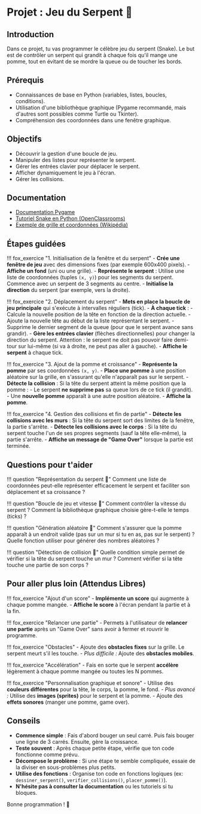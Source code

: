 # Projet : Jeu du Serpent 🐍

## Introduction
Dans ce projet, tu vas programmer le célèbre jeu du serpent (Snake). Le but est de contrôler un serpent qui grandit à chaque fois qu'il mange une pomme, tout en évitant de se mordre la queue ou de toucher les bords.

## Prérequis
- Connaissances de base en Python (variables, listes, boucles, conditions).
- Utilisation d'une bibliothèque graphique (Pygame recommandé, mais d'autres sont possibles comme Turtle ou Tkinter).
- Compréhension des coordonnées dans une fenêtre graphique.

## Objectifs
- Découvrir la gestion d'une boucle de jeu.
- Manipuler des listes pour représenter le serpent.
- Gérer les entrées clavier pour déplacer le serpent.
- Afficher dynamiquement le jeu à l'écran.
- Gérer les collisions.

## Documentation
- [Documentation Pygame](https://www.pygame.org/docs/)
- [Tutoriel Snake en Python (OpenClassrooms)](https://openclassrooms.com/fr/courses/4425126-apprenez-a-programmer-en-python/4439216-creez-le-jeu-du-snake)
- [Exemple de grille et coordonnées (Wikipédia)](https://fr.wikipedia.org/wiki/Jeu_du_serpent)

## Étapes guidées

!!! fox_exercice "1. Initialisation de la fenêtre et du serpent"
    - **Crée une fenêtre de jeu** avec des dimensions fixes (par exemple 600x400 pixels).
    - **Affiche un fond** (uni ou une grille).
    - **Représente le serpent** : Utilise une liste de coordonnées (tuples `(x, y)`) pour les segments du serpent. Commence avec un serpent de 3 segments au centre.
    - **Initialise la direction** du serpent (par exemple, vers la droite).

!!! fox_exercice "2. Déplacement du serpent"
    - **Mets en place la boucle de jeu principale** qui s'exécute à intervalles réguliers (tick).
    - **À chaque tick** :
        - Calcule la nouvelle position de la tête en fonction de la direction actuelle.
        - Ajoute la nouvelle tête au début de la liste représentant le serpent.
        - Supprime le dernier segment de la queue (pour que le serpent avance sans grandir).
    - **Gère les entrées clavier** (flèches directionnelles) pour changer la direction du serpent. Attention : le serpent ne doit pas pouvoir faire demi-tour sur lui-même (si va à droite, ne peut pas aller à gauche).
    - **Affiche le serpent** à chaque tick.

!!! fox_exercice "3. Ajout de la pomme et croissance"
    - **Représente la pomme** par ses coordonnées `(x, y)`.
    - **Place une pomme** à une position aléatoire sur la grille, en s'assurant qu'elle n'apparaît pas sur le serpent.
    - **Détecte la collision** : Si la tête du serpent atteint la même position que la pomme :
        - Le serpent **ne supprime pas** sa queue lors de ce tick (il grandit).
        - Une **nouvelle pomme** apparaît à une autre position aléatoire.
    - **Affiche la pomme**.

!!! fox_exercice "4. Gestion des collisions et fin de partie"
    - **Détecte les collisions avec les murs** : Si la tête du serpent sort des limites de la fenêtre, la partie s'arrête.
    - **Détecte les collisions avec le corps** : Si la tête du serpent touche l'un de ses propres segments (sauf la tête elle-même), la partie s'arrête.
    - **Affiche un message de "Game Over"** lorsque la partie est terminée.

## Questions pour t'aider

!!! question "Représentation du serpent 🤔"
    Comment une liste de coordonnées peut-elle représenter efficacement le serpent et faciliter son déplacement et sa croissance ?

!!! question "Boucle de jeu et vitesse 🤔"
    Comment contrôler la vitesse du serpent ? Comment la bibliothèque graphique choisie gère-t-elle le temps (ticks) ?

!!! question "Génération aléatoire 🤔"
    Comment s'assurer que la pomme apparaît à un endroit valide (pas sur un mur si tu en as, pas sur le serpent) ? Quelle fonction utiliser pour générer des nombres aléatoires ?

!!! question "Détection de collision 🤔"
    Quelle condition simple permet de vérifier si la tête du serpent touche un mur ? Comment vérifier si la tête touche une partie de son corps ?

## Pour aller plus loin (Attendus Libres)

!!! fox_exercice "Ajout d'un score"
    - **Implémente un score** qui augmente à chaque pomme mangée.
    - **Affiche le score** à l'écran pendant la partie et à la fin.

!!! fox_exercice "Relancer une partie"
    - Permets à l'utilisateur de **relancer une partie** après un "Game Over" sans avoir à fermer et rouvrir le programme.

!!! fox_exercice "Obstacles"
    - Ajoute des **obstacles fixes** sur la grille. Le serpent meurt s'il les touche.
    - *Plus difficile :* Ajoute des **obstacles mobiles**.

!!! fox_exercice "Accélération"
    - Fais en sorte que le serpent **accélère** légèrement à chaque pomme mangée ou toutes les N pommes.

!!! fox_exercice "Personnalisation graphique et sonore"
    - Utilise des **couleurs différentes** pour la tête, le corps, la pomme, le fond.
    - *Plus avancé :* Utilise des **images (sprites)** pour le serpent et la pomme.
    - Ajoute des **effets sonores** (manger une pomme, game over).

## Conseils
- **Commence simple** : Fais d'abord bouger un seul carré. Puis fais bouger une ligne de 3 carrés. Ensuite, gère la croissance.
- **Teste souvent** : Après chaque petite étape, vérifie que ton code fonctionne comme prévu.
- **Décompose le problème** : Si une étape te semble compliquée, essaie de la diviser en sous-problèmes plus petits.
- **Utilise des fonctions** : Organise ton code en fonctions logiques (ex: `dessiner_serpent()`, `verifier_collisions()`, `placer_pomme()`).
- **N'hésite pas à consulter la documentation** ou les tutoriels si tu bloques.

Bonne programmation ! 🚀